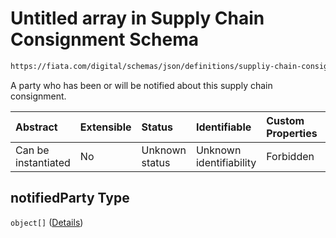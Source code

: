 # Untitled array in Supply Chain Consignment Schema

```txt
https://fiata.com/digital/schemas/json/definitions/suppliy-chain-consignment.schema.json#/properties/notifiedParty
```

A party who has been or will be notified about this supply chain consignment.

| Abstract            | Extensible | Status         | Identifiable            | Custom Properties | Additional Properties | Access Restrictions | Defined In                                                                                                                      |
| :------------------ | :--------- | :------------- | :---------------------- | :---------------- | :-------------------- | :------------------ | :------------------------------------------------------------------------------------------------------------------------------ |
| Can be instantiated | No         | Unknown status | Unknown identifiability | Forbidden         | Allowed               | none                | [supply-chain-consignment.schema.json*](../tooling/out/definitions/supply-chain-consignment.schema.json "open original schema") |

## notifiedParty Type

`object[]` ([Details](supply-chain-consignment-defs-tradeparty.md))
